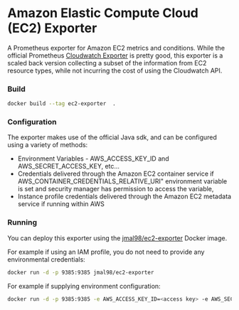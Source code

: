 # Amazon Elastic Compute Cloud (EC2) Exporter

A Prometheus exporter for Amazon EC2 metrics and conditions.  While the official Prometheus [Cloudwatch Exporter](https://github.com/prometheus/cloudwatch_exporter) is pretty good, this exporter is a scaled back version collecting a subset of the information from EC2 resource types, while not incurring the cost of using the Cloudwatch API.

### Build

```bash
docker build --tag ec2-exporter  .
```

### Configuration
The exporter makes use of the official Java sdk, and can be configured using a variety of methods:

* Environment Variables - AWS_ACCESS_KEY_ID and AWS_SECRET_ACCESS_KEY, etc...
* Credentials delivered through the Amazon EC2 container service if AWS_CONTAINER_CREDENTIALS_RELATIVE_URI" environment variable is set and security manager has permission to access the variable,
* Instance profile credentials delivered through the Amazon EC2 metadata service if running within AWS

### Running

You can deploy this exporter using the [jmal98/ec2-exporter](https://hub.docker.com/r/jmal98/ec2-exporter/) Docker image.

For example if using an IAM profile, you do not need to provide any environmental credentials:

```bash
docker run -d -p 9385:9385 jmal98/ec2-exporter
```

For example if supplying environment configuration:

```bash
docker run -d -p 9385:9385 -e AWS_ACCESS_KEY_ID=<access key> -e AWS_SECRET_ACCESS_KEY=<secret key> -e AWS_REGION=<region> [other Java AWS SDK environment variables]  jmal98/ec2-exporter
```
